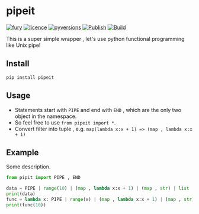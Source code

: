 # pipeit
[![fury](https://badge.fury.io/py/pipeit.svg)](https://badge.fury.io/py/pipeit)
[![licence](https://img.shields.io/github/license/GoodManWEN/pipeit)](https://github.com/GoodManWEN/pipeit/blob/master/LICENSE)
[![pyversions](https://img.shields.io/pypi/pyversions/pipeit.svg)](https://pypi.org/project/pipeit/)
[![Publish](https://github.com/GoodManWEN/pipeit/workflows/Publish/badge.svg)](https://github.com/GoodManWEN/pipeit/actions?query=workflow:Publish)
[![Build](https://github.com/GoodManWEN/pipeit/workflows/Build/badge.svg)](https://github.com/GoodManWEN/pipeit/actions?query=workflow:Build)

This is a super simple wrapper , let's use python functional programming like Unix pipe!

## Install

    pip install pipeit

## Usage
- Statements start with `PIPE` and end with `END` , which are the only two object in the namespace.
- So feel free to use `from pipeit import *`.
- Convert filter into tuple , e.g. `map(lambda x:x + 1) => (map , lambda x:x + 1)`

## Example

Some description.
```Python
from pipit import PIPE , END

data = PIPE | range(10) | (map , lambda x:x + 1) | (map , str) | list | END
print(data)
func = lambda x: PIPE | range(x) | (map , lambda x:x + 1) | (map , str) | list | END
print(func(10))
```
